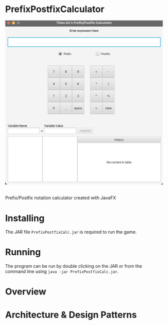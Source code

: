 # PrefixPostfixCalculator
![Screenshot of the calculator GUI.](./images/calculatorGUI.png)
&nbsp;

Prefix/Postfix notation calculator created with JavaFX

# Installing
The JAR file ```PrefixPostfixCalc.jar``` is required to run the game.

# Running
The program can be run by double clicking on the JAR or from the command line using ```java -jar PrefixPostfixCalc.jar```.

# Overview

# Architecture & Design Patterns
